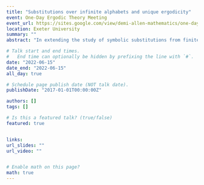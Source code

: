 ```yaml
---
title: "Substitutions over infinite alphabets and unique ergodicity"
event: One-Day Ergodic Theory Meeting
event_url: https://sites.google.com/view/demi-allen-mathematics/one-day-ergodic-theory-meeting-exeter-15-june-2022?authuser=0
location: Exeter University
summary: ""
abstract: "In extending the study of symbolic substitutions from finite to infinite alphabets, one encounters several obstacles to generalising most of the standard theory. So instead of considering substitutions on arbitrary alphabets, we choose to retain some extra structure from the finite case by demanding that the alphabet carries a compact Hausdorff topology for which the substitution is continuous. Several notions from the classical case can be naturally extended to this setting, such as of a substitution being primitive. Surprisingly, primitivity is no longer sufficient to ensure unique ergodicity of the associated shift space. But we may find conditions which imply unique ergodicity, and which may be verified on a wide range of examples. In place of Perron-Frobenius theory from the finite case, we make use of the theory of positive operators on Banach spaces. This is joint with work Neil Mañibo and Dan Rust."

# Talk start and end times.
#   End time can optionally be hidden by prefixing the line with `#`.
date: "2022-06-15"
date_end: "2022-06-15"
all_day: true

# Schedule page publish date (NOT talk date).
publishDate: "2017-01-01T00:00:00Z"

authors: []
tags: []

# Is this a featured talk? (true/false)
featured: true


links:
url_slides: ""
url_video: ""


# Enable math on this page?
math: true
---
```


